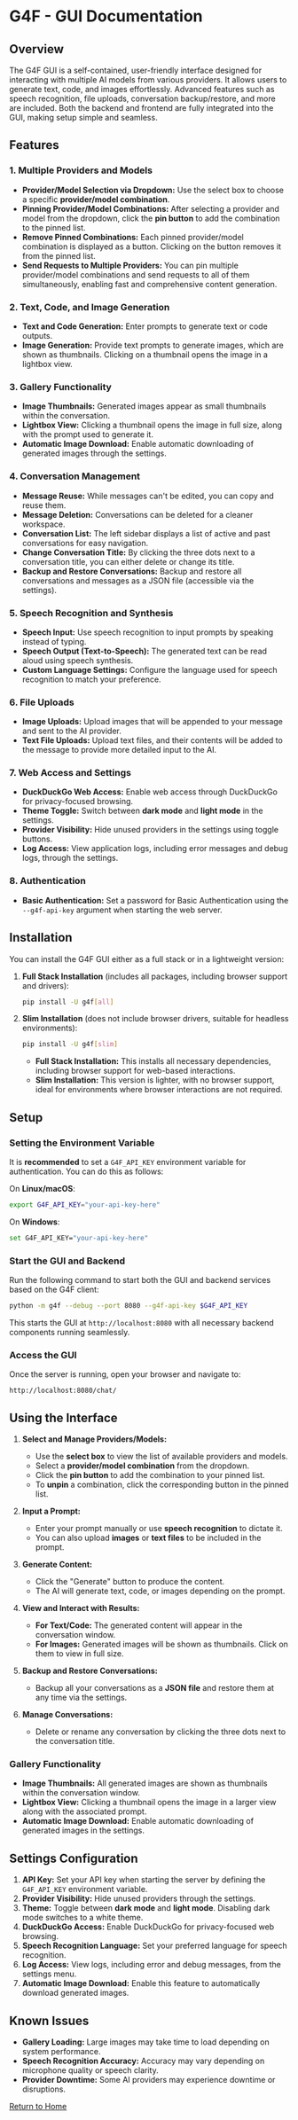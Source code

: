 # G4F - GUI Documentation

## Overview
The G4F GUI is a self-contained, user-friendly interface designed for interacting with multiple AI models from various providers. It allows users to generate text, code, and images effortlessly. Advanced features such as speech recognition, file uploads, conversation backup/restore, and more are included. Both the backend and frontend are fully integrated into the GUI, making setup simple and seamless.

## Features

### 1. **Multiple Providers and Models**
   - **Provider/Model Selection via Dropdown:** Use the select box to choose a specific **provider/model combination**. 
   - **Pinning Provider/Model Combinations:** After selecting a provider and model from the dropdown, click the **pin button** to add the combination to the pinned list.
   - **Remove Pinned Combinations:** Each pinned provider/model combination is displayed as a button. Clicking on the button removes it from the pinned list.
   - **Send Requests to Multiple Providers:** You can pin multiple provider/model combinations and send requests to all of them simultaneously, enabling fast and comprehensive content generation.

### 2. **Text, Code, and Image Generation**
   - **Text and Code Generation:** Enter prompts to generate text or code outputs.
   - **Image Generation:** Provide text prompts to generate images, which are shown as thumbnails. Clicking on a thumbnail opens the image in a lightbox view.

### 3. **Gallery Functionality**
   - **Image Thumbnails:** Generated images appear as small thumbnails within the conversation.
   - **Lightbox View:** Clicking a thumbnail opens the image in full size, along with the prompt used to generate it.
   - **Automatic Image Download:** Enable automatic downloading of generated images through the settings.

### 4. **Conversation Management**
   - **Message Reuse:** While messages can't be edited, you can copy and reuse them.
   - **Message Deletion:** Conversations can be deleted for a cleaner workspace.
   - **Conversation List:** The left sidebar displays a list of active and past conversations for easy navigation.
   - **Change Conversation Title:** By clicking the three dots next to a conversation title, you can either delete or change its title.
   - **Backup and Restore Conversations:** Backup and restore all conversations and messages as a JSON file (accessible via the settings).

### 5. **Speech Recognition and Synthesis**
   - **Speech Input:** Use speech recognition to input prompts by speaking instead of typing.
   - **Speech Output (Text-to-Speech):** The generated text can be read aloud using speech synthesis.
   - **Custom Language Settings:** Configure the language used for speech recognition to match your preference.

### 6. **File Uploads**
   - **Image Uploads:** Upload images that will be appended to your message and sent to the AI provider.
   - **Text File Uploads:** Upload text files, and their contents will be added to the message to provide more detailed input to the AI.

### 7. **Web Access and Settings**
   - **DuckDuckGo Web Access:** Enable web access through DuckDuckGo for privacy-focused browsing.
   - **Theme Toggle:** Switch between **dark mode** and **light mode** in the settings.
   - **Provider Visibility:** Hide unused providers in the settings using toggle buttons.
   - **Log Access:** View application logs, including error messages and debug logs, through the settings.

### 8. **Authentication**
   - **Basic Authentication:** Set a password for Basic Authentication using the `--g4f-api-key` argument when starting the web server.

## Installation

You can install the G4F GUI either as a full stack or in a lightweight version:

1. **Full Stack Installation** (includes all packages, including browser support and drivers):
   ```bash
   pip install -U g4f[all]
   ```

2. **Slim Installation** (does not include browser drivers, suitable for headless environments):
   ```bash
   pip install -U g4f[slim]
   ```

   - **Full Stack Installation:** This installs all necessary dependencies, including browser support for web-based interactions.
   - **Slim Installation:** This version is lighter, with no browser support, ideal for environments where browser interactions are not required.

## Setup

### Setting the Environment Variable

It is **recommended** to set a `G4F_API_KEY` environment variable for authentication. You can do this as follows:

On **Linux/macOS**:
```bash
export G4F_API_KEY="your-api-key-here"
```

On **Windows**:
```bash
set G4F_API_KEY="your-api-key-here"
```

### Start the GUI and Backend

Run the following command to start both the GUI and backend services based on the G4F client:

```bash
python -m g4f --debug --port 8080 --g4f-api-key $G4F_API_KEY
```

This starts the GUI at `http://localhost:8080` with all necessary backend components running seamlessly.

### Access the GUI

Once the server is running, open your browser and navigate to:

```
http://localhost:8080/chat/
```

## Using the Interface

1. **Select and Manage Providers/Models:**
   - Use the **select box** to view the list of available providers and models.
   - Select a **provider/model combination** from the dropdown.
   - Click the **pin button** to add the combination to your pinned list.
   - To **unpin** a combination, click the corresponding button in the pinned list.

2. **Input a Prompt:**
   - Enter your prompt manually or use **speech recognition** to dictate it.
   - You can also upload **images** or **text files** to be included in the prompt.

3. **Generate Content:**
   - Click the "Generate" button to produce the content.
   - The AI will generate text, code, or images depending on the prompt.

4. **View and Interact with Results:**
   - **For Text/Code:** The generated content will appear in the conversation window.
   - **For Images:** Generated images will be shown as thumbnails. Click on them to view in full size.

5. **Backup and Restore Conversations:**
   - Backup all your conversations as a **JSON file** and restore them at any time via the settings.

6. **Manage Conversations:**
   - Delete or rename any conversation by clicking the three dots next to the conversation title.

### Gallery Functionality

- **Image Thumbnails:** All generated images are shown as thumbnails within the conversation window.
- **Lightbox View:** Clicking a thumbnail opens the image in a larger view along with the associated prompt.
- **Automatic Image Download:** Enable automatic downloading of generated images in the settings.

## Settings Configuration

1. **API Key:** Set your API key when starting the server by defining the `G4F_API_KEY` environment variable.
2. **Provider Visibility:** Hide unused providers through the settings.
3. **Theme:** Toggle between **dark mode** and **light mode**. Disabling dark mode switches to a white theme.
4. **DuckDuckGo Access:** Enable DuckDuckGo for privacy-focused web browsing.
5. **Speech Recognition Language:** Set your preferred language for speech recognition.
6. **Log Access:** View logs, including error and debug messages, from the settings menu.
7. **Automatic Image Download:** Enable this feature to automatically download generated images.

## Known Issues

- **Gallery Loading:** Large images may take time to load depending on system performance.
- **Speech Recognition Accuracy:** Accuracy may vary depending on microphone quality or speech clarity.
- **Provider Downtime:** Some AI providers may experience downtime or disruptions.

[Return to Home](/)